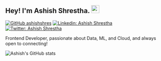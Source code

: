 ## Hey! I'm Ashish Shrestha. <img src="https://media.giphy.com/media/hvRJCLFzcasrR4ia7z/giphy.gif" width="25px">

[![GitHub ashishshres](https://img.shields.io/github/followers/ashishshres?label=follow&style=social)](https://github.com/ashishshres)
[![Linkedin: Ashish Shrestha](https://img.shields.io/badge/-Ashish%20Shrestha-blue?style=flat-square&logo=Linkedin&logoColor=white&link=https://www.linkedin.com/in/ashishshrestha/)](https://www.linkedin.com/in/ashishshrestha/)
[![Twitter: Ashish Shrestha](https://img.shields.io/twitter/follow/ashishshr27?style=social)](https://twitter.com/ashishshr27)
  
Frontend Developer, passionate about Data, ML, and Cloud, and always open to connecting!

![Ashish's GitHub stats](https://github-readme-stats.vercel.app/api?username=ashishshres&show_icons=true&theme=rose_pine)


<!--
**ashishshres/ashishshres** is a ✨ _special_ ✨ repository because its `README.md` (this file) appears on your GitHub profile.

Here are some ideas to get you started:

- 🔭 I’m currently working on ...
- 🌱 I’m currently learning ...
- 👯 I’m looking to collaborate on ...
- 🤔 I’m looking for help with ...
- 💬 Ask me about ...
- 📫 How to reach me: ...
- 😄 Pronouns: ...
- ⚡ Fun fact: ...
-->
